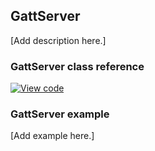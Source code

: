 ## GattServer

[Add description here.]

### GattServer class reference

[![View code](https://www.mbed.com/embed/?type=library)](http://os.mbed.com/docs/v5.7/mbed-os-api-doxy/class_gatt_server.html)

### GattServer example

[Add example here.]
